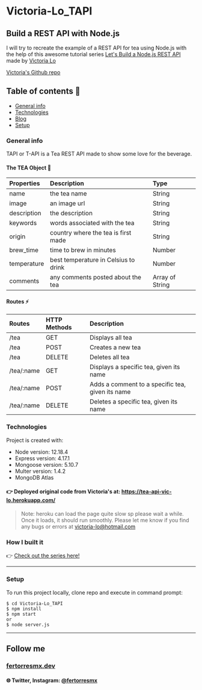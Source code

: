 # Victoria-Lo_TAPI

## Build a REST API with Node.js

I will try to recreate the example of a REST API for tea using Node.js with the help of this awesome tutorial series [Let's Build a Node.js REST API](https://hashnode.com/series/lets-build-a-nodejs-rest-api-ckcov1aob00dcfms19o5g2x42) made by [Victoria Lo](https://lo-victoria.com/)

[Victoria's Github repo](https://github.com/victoria-lo/TAPI)

## Table of contents 👀
* [General info](#general-info)
* [Technologies](#technologies)
* [Blog](#blog)
* [Setup](#setup)


### General info
TAPI or T-API is a Tea REST API made to show some love for the beverage.

#### The TEA Object 🍵
| Properties | Description | Type  |
|:----------- |:---------------|:--------|
|name| the tea name | String|
|image| an image url | String |
|description| the description | String |
|keywords|words associated with the tea  |String |
|origin|country where the tea is first made | String|
|brew_time|time to brew in minutes | Number |
|temperature|best temperature in Celsius to drink | Number |
|comments|any comments posted about the tea |Array of String |

#### Routes ⚡
| Routes | HTTP Methods| Description
|:------- |:---------------|:--------------
| /tea      | GET                  | Displays all tea
| /tea      | POST               | Creates a new tea
| /tea      | DELETE            | Deletes all tea
|/tea/:name| GET     | Displays a specific tea, given its name
|/tea/:name| POST  | Adds a comment to a specific tea, given its name
|/tea/:name| DELETE | Deletes a specific tea, given its name

### Technologies
Project is created with:
* Node version: 12.18.4
* Express version: 4.17.1
* Mongoose version: 5.10.7
* Multer version: 1.4.2
* MongoDB Atlas

#### 👉 Deployed original code from Victoria's at: https://tea-api-vic-lo.herokuapp.com/
> Note: heroku can load the page quite slow sp please wait a while. Once it loads, it should run smoothly. Please let me know if you find any bugs or errors at victoria-lo@hotmail.com

### How I built it
👉 [Check out the series here!](https://hashnode.com/series/lets-build-a-nodejs-rest-api-ckcov1aob00dcfms19o5g2x42)

-----
### Setup
To run this project locally, clone repo and execute in command prompt:

```
$ cd Victoria-Lo_TAPI
$ npm install
$ npm start
or
$ node server.js
```

---


## Follow me

### [fertorresmx.dev](https://www.fertorresmx.dev/)

#### :globe_with_meridians: Twitter, Instagram: [@fertorresmx](http://www.twitter/fertorresmx)